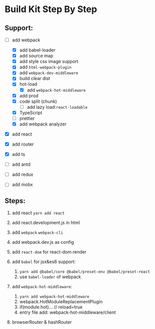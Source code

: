 # Build Kit Step By Step

## Support:

- [ ] add webpack

  - [x] add babel-loader
  - [x] add source map
  - [x] add style css image support
  - [x] add `html-webpack-plugin`
  - [x] add `webpack-dev-middleware`
  - [x] build clear dist
  - [x] hot-load
    - [x] add `webpack-hot-middleware`
  - [x] add prod
  - [x] code split (chunk)
    - [ ] add lazy load:`react-loadable`
  - [x] TypeScript
  - [ ] prettier
  - [x] add webpack analyzer

- [x] add react
- [x] add router
- [x] add ts
- [ ] add antd
- [ ] add redux
- [ ] add mobx

## Steps:

1.  add react `yarn add react`
2.  add react.development.js in html

3.  add `webpack` `webpack-cli`
4.  add webpack.dev.js as config
5.  add `react-dom` for react-dom.render

6.  add `babel` for jsx&es6 support:

    1. `yarn add @babel/core @babel/preset-env @babel/preset-react`
    2. use `babel-loader` of webpack

7.  add `webpack-hot-middleware`:

    1. `yarn add webpack-hot-middleware`
    2. webpack.HotModuleReplacementPlugin
    3. if(module.hot)... // reload=true
    4. entry file add: webpack-hot-middleware/client

8.  browserRouter & hashRouter
